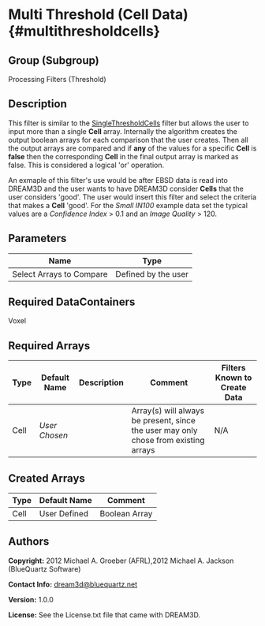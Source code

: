 Multi Threshold (Cell Data) {#multithresholdcells}
======

## Group (Subgroup) ##
Processing Filters (Threshold)

## Description ##
This filter is similar to the [SingleThresholdCells](singlethresholdcells.html) filter but allows the user to input more than a single **Cell** array. Internally the algorithm creates the output boolean arrays for each comparison that the user creates. Then all the output arrays are compared and if __any__ of the values for a specific **Cell**  is __false__ then the corresponding **Cell** in the final output array is marked as false. This is considered a logical 'or' operation.

  An exmaple of this filter's use would be after EBSD data is read into DREAM3D and the user wants to have DREAM3D consider **Cells** that the user considers 'good'. The user would insert this filter and select the criteria that makes a **Cell** 'good'. For the _Small IN100_ example data set the typical values are a _Confidence Index_ > 0.1 and an _Image Quality_ > 120.


## Parameters ##

| Name | Type |
|------|------|
| Select Arrays to Compare | Defined by the user |

## Required DataContainers ##
Voxel

## Required Arrays ##

| Type | Default Name | Description | Comment | Filters Known to Create Data |
|------|--------------|-------------|---------|-----|
| Cell | *User Chosen* |  | Array(s) will always be present, since the user may only chose from existing arrays| N/A |




## Created Arrays ##

| Type | Default Name | Comment |
|------|--------------|---------|
| Cell | User Defined | Boolean Array |


## Authors ##

**Copyright:** 2012 Michael A. Groeber (AFRL),2012 Michael A. Jackson (BlueQuartz Software)

**Contact Info:** dream3d@bluequartz.net

**Version:** 1.0.0

**License:**  See the License.txt file that came with DREAM3D.




